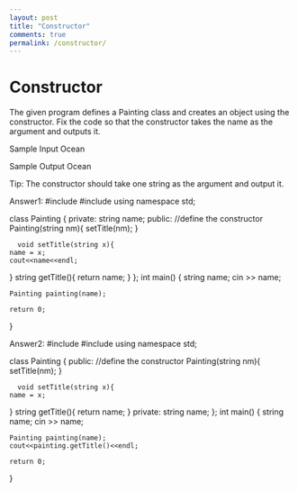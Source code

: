 ```yaml
---
layout: post
title: "Constructor"
comments: true
permalink: /constructor/
---
```

# Constructor
The given program defines a Painting class and creates an object using the constructor.
Fix the code so that the constructor takes the name as the argument and outputs it.

Sample Input
Ocean

Sample Output
Ocean

Tip: The constructor should take one string as the argument and output it.

Answer1:
#include <iostream>
#include <string>
using namespace std;

class Painting {
    private:
    	string name;
    public:
        //define the constructor
      Painting(string nm){
      	setTitle(nm);
      }
      
      void setTitle(string x){
	name = x;
	cout<<name<<endl;
}
		string getTitle(){
			return name;
		}
};
int main() {
    string name;
    cin >> name;

    Painting painting(name);

    return 0;
}

Answer2:
#include <iostream>
#include <string>
using namespace std;

class Painting {
    public:
        //define the constructor
      Painting(string nm){
      	setTitle(nm);
      }
      
      void setTitle(string x){
	name = x;
}
		string getTitle(){
			return name;
		}
		private:
    		string name;
};
int main() {
    string name;
    cin >> name;

    Painting painting(name);
    cout<<painting.getTitle()<<endl;

    return 0;
}
